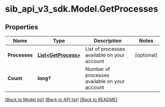 # sib_api_v3_sdk.Model.GetProcesses
## Properties

Name | Type | Description | Notes
------------ | ------------- | ------------- | -------------
**Processes** | [**List&lt;GetProcess&gt;**](GetProcess.md) | List of processes available on your account | [optional] 
**Count** | **long?** | Number of processes available on your account | 

[[Back to Model list]](../README.md#documentation-for-models) [[Back to API list]](../README.md#documentation-for-api-endpoints) [[Back to README]](../README.md)

